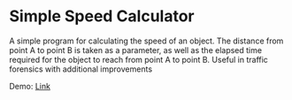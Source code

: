 # Simple Speed Calculator

A simple program for calculating the speed of an object. The distance from point A to point B is taken as a parameter, as well as the elapsed time required for the object to reach from point A to point B.
Useful in traffic forensics with additional improvements

Demo:
[Link](https://659e7474aaa50bcaa1eabe91--whimsical-begonia-229baf.netlify.app/)
